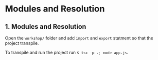 # Modules and Resolution

## 1. Modules and Resolution
Open the `workshop/` folder and add `import` and `export` statment so that the project transpile.

To transpile and run the project run `$ tsc -p .; node app.js`.